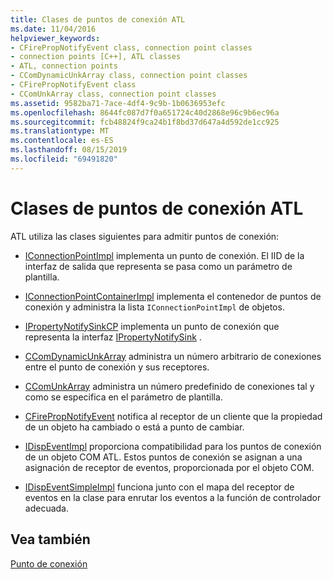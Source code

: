 ```yaml
---
title: Clases de puntos de conexión ATL
ms.date: 11/04/2016
helpviewer_keywords:
- CFirePropNotifyEvent class, connection point classes
- connection points [C++], ATL classes
- ATL, connection points
- CComDynamicUnkArray class, connection point classes
- CFirePropNotifyEvent class
- CComUnkArray class, connection point classes
ms.assetid: 9582ba71-7ace-4df4-9c9b-1b0636953efc
ms.openlocfilehash: 8644fc087d7f0a651724c40d2868e96c9b6ec96a
ms.sourcegitcommit: fcb48824f9ca24b1f8bd37d647a4d592de1cc925
ms.translationtype: MT
ms.contentlocale: es-ES
ms.lasthandoff: 08/15/2019
ms.locfileid: "69491820"
---
```

# <a name="atl-connection-point-classes"></a>Clases de puntos de conexión ATL

ATL utiliza las clases siguientes para admitir puntos de conexión:

- [IConnectionPointImpl](../atl/reference/iconnectionpointimpl-class.md) implementa un punto de conexión. El IID de la interfaz de salida que representa se pasa como un parámetro de plantilla.

- [IConnectionPointContainerImpl](../atl/reference/iconnectionpointcontainerimpl-class.md) implementa el contenedor de puntos de conexión y administra la lista `IConnectionPointImpl` de objetos.

- [IPropertyNotifySinkCP](../atl/reference/ipropertynotifysinkcp-class.md) implementa un punto de conexión que representa la interfaz [IPropertyNotifySink](/windows/win32/api/ocidl/nn-ocidl-ipropertynotifysink) .

- [CComDynamicUnkArray](../atl/reference/ccomdynamicunkarray-class.md) administra un número arbitrario de conexiones entre el punto de conexión y sus receptores.

- [CComUnkArray](../atl/reference/ccomunkarray-class.md) administra un número predefinido de conexiones tal y como se especifica en el parámetro de plantilla.

- [CFirePropNotifyEvent](../atl/reference/cfirepropnotifyevent-class.md) notifica al receptor de un cliente que la propiedad de un objeto ha cambiado o está a punto de cambiar.

- [IDispEventImpl](../atl/reference/idispeventimpl-class.md) proporciona compatibilidad para los puntos de conexión de un objeto COM ATL. Estos puntos de conexión se asignan a una asignación de receptor de eventos, proporcionada por el objeto COM.

- [IDispEventSimpleImpl](../atl/reference/idispeventsimpleimpl-class.md) funciona junto con el mapa del receptor de eventos en la clase para enrutar los eventos a la función de controlador adecuada.

## <a name="see-also"></a>Vea también

[Punto de conexión](../atl/atl-connection-points.md)
